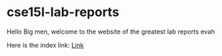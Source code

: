 # cse15l-lab-reports

Hello Big men,  welcome to the website of the greatest lab reports evah

Here is the index link:
[Link](https://github.com/E-mirandar/cse15l-lab-reports/blob/main/index.md)
